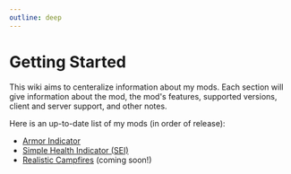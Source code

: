 ```yaml
---
outline: deep
---
```


# Getting Started

This wiki aims to centeralize information about my mods.  Each section will give information about the mod, the mod's features, supported versions, client and server support, and other notes.

Here is an up-to-date list of my mods (in order of release):

- [Armor Indicator](/mods/armor-indicator/)
- [Simple Health Indicator (SEI)](/mods/simple-health-indicator/)
- [Realistic Campfires](/mods/realistic-campfires/) (coming soon!)